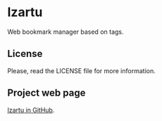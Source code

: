 Izartu
======
Web bookmark manager based on tags.

License
-------
Please, read the LICENSE file for more information.

Project web page
----------------
[Izartu in GitHub](http://javierbeaumont.github.com/Izartu/).